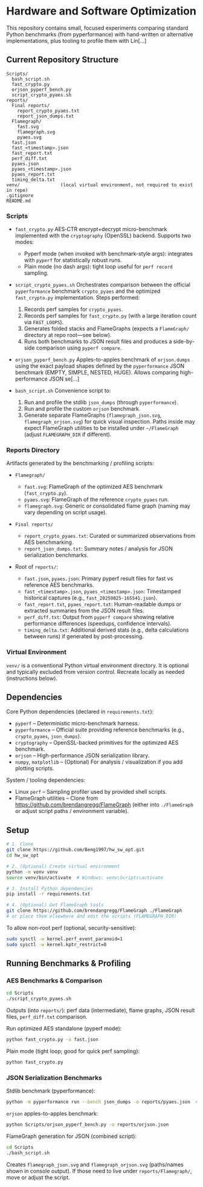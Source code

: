# Hardware and Software Optimization

This repository contains small, focused experiments comparing standard Python benchmarks (from pyperformance) with hand-written or alternative implementations, plus tooling to profile them with Lin[...] 

## Current Repository Structure

```
Scripts/
  bash_script.sh
  fast_crypto.py
  orjson_pyperf_bench.py
  script_crypto_pyaes.sh
reports/
  Final reports/
    report_crypto_pyaes.txt
    report_json_dumps.txt
  Flamegraph/
    fast.svg
    flamegraph.svg
    pyaes.svg
  fast.json
  fast_<timestamp>.json
  fast_report.txt
  perf_diff.txt
  pyaes.json
  pyaes_<timestamp>.json
  pyaes_report.txt
  timing_delta.txt
venv/               (local virtual environment, not required to exist in repo)
.gitignore
README.md
```

### Scripts

- `fast_crypto.py`
  AES‑CTR encrypt+decrypt micro-benchmark implemented with the `cryptography` (OpenSSL) backend. Supports two modes:
  - Pyperf mode (when invoked with benchmark-style args): integrates with `pyperf` for statistically robust runs.
  - Plain mode (no dash args): tight loop useful for `perf record` sampling.

- `script_crypto_pyaes.sh`
  Orchestrates comparison between the official `pyperformance` benchmark `crypto_pyaes` and the optimized `fast_crypto.py` implementation.
  Steps performed:
  1. Records perf samples for `crypto_pyaes`.
  2. Records perf samples for `fast_crypto.py` (with a large iteration count via `FAST_LOOPS`).
  3. Generates folded stacks and FlameGraphs (expects a `FlameGraph/` directory at repo root—see below).
  4. Runs both benchmarks to JSON result files and produces a side-by-side comparison using `pyperf compare`.

- `orjson_pyperf_bench.py`
  Apples-to-apples benchmark of `orjson.dumps` using the exact payload shapes defined by the `pyperformance` JSON benchmark (EMPTY, SIMPLE, NESTED, HUGE). Allows comparing high-performance JSON se[...] 

- `bash_script.sh`
  Convenience script to:
  1. Run and profile the stdlib `json_dumps` (through `pyperformance`).
  2. Run and profile the custom `orjson` benchmark.
  3. Generate separate FlameGraphs (`flamegraph_json.svg`, `flamegraph_orjson.svg`) for quick visual inspection.
  Paths inside may expect FlameGraph utilities to be installed under `~/FlameGraph` (adjust `FLAMEGRAPH_DIR` if different).

### Reports Directory

Artifacts generated by the benchmarking / profiling scripts:

- `Flamegraph/`
  - `fast.svg`: FlameGraph of the optimized AES benchmark (`fast_crypto.py`).
  - `pyaes.svg`: FlameGraph of the reference `crypto_pyaes` run.
  - `flamegraph.svg`: Generic or consolidated flame graph (naming may vary depending on script usage).

- `Final reports/`
  - `report_crypto_pyaes.txt`: Curated or summarized observations from AES benchmarking.
  - `report_json_dumps.txt`: Summary notes / analysis for JSON serialization benchmarks.

- Root of `reports/`:
  - `fast.json`, `pyaes.json`: Primary pyperf result files for fast vs reference AES benchmarks.
  - `fast_<timestamp>.json`, `pyaes_<timestamp>.json`: Timestamped historical captures (e.g., `fast_20250825-165541.json`).
  - `fast_report.txt`, `pyaes_report.txt`: Human-readable dumps or extracted summaries from the JSON result files.
  - `perf_diff.txt`: Output from `pyperf compare` showing relative performance differences (speedups, confidence intervals).
  - `timing_delta.txt`: Additional derived stats (e.g., delta calculations between runs) if generated by post-processing.

### Virtual Environment

`venv/` is a conventional Python virtual environment directory. It is optional and typically excluded from version control. Recreate locally as needed (instructions below).

## Dependencies

Core Python dependencies (declared in `requirements.txt`):
- `pyperf` – Deterministic micro-benchmark harness.
- `pyperformance` – Official suite providing reference benchmarks (e.g., `crypto_pyaes`, `json_dumps`).
- `cryptography` – OpenSSL-backed primitives for the optimized AES benchmark.
- `orjson` – High-performance JSON serialization library.
- `numpy`, `matplotlib` – (Optional) For analysis / visualization if you add plotting scripts.

System / tooling dependencies:
- Linux `perf` – Sampling profiler used by provided shell scripts.
- FlameGraph utilities – Clone from https://github.com/brendangregg/FlameGraph (either into `./FlameGraph` or adjust script paths / environment variable).

## Setup

```bash
# 1. Clone
git clone https://github.com/Beng1997/hw_sw_opt.git
cd hw_sw_opt

# 2. (Optional) Create virtual environment
python -m venv venv
source venv/bin/activate  # Windows: venv\Scripts\activate

# 3. Install Python dependencies
pip install -r requirements.txt

# 4. (Optional) Get FlameGraph tools
git clone https://github.com/brendangregg/FlameGraph ./FlameGraph
# or place them elsewhere and edit the scripts (FLAMEGRAPH_DIR)
```

To allow non-root perf (optional, security-sensitive):
```bash
sudo sysctl -w kernel.perf_event_paranoid=1
sudo sysctl -w kernel.kptr_restrict=0
```

## Running Benchmarks & Profiling

### AES Benchmarks & Comparison

```bash
cd Scripts
./script_crypto_pyaes.sh
```
Outputs (into `reports/`): perf data (intermediate), flame graphs, JSON result files, `perf_diff.txt` comparison.

Run optimized AES standalone (pyperf mode):
```bash
python fast_crypto.py -o fast.json
```
Plain mode (tight loop; good for quick perf sampling):
```bash
python fast_crypto.py
```

### JSON Serialization Benchmarks

Stdlib benchmark (pyperformance):
```bash
python -m pyperformance run --bench json_dumps -o reports/pyaes.json  # adjust output name if desired
```
`orjson` apples-to-apples benchmark:
```bash
python Scripts/orjson_pyperf_bench.py -o reports/orjson.json
```

FlameGraph generation for JSON (combined script):
```bash
cd Scripts
./bash_script.sh
```
Creates `flamegraph_json.svg` and `flamegraph_orjson.svg` (paths/names shown in console output). If those need to live under `reports/Flamegraph/`, move or adjust the script.